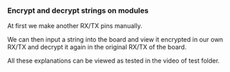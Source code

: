 ### Encrypt and decrypt strings on modules
<p>At first we make another RX/TX pins manually.</p>
<p>We can then input a string into the board and view it encrypted in our own RX/TX and decrypt it again in the original RX/TX of the board.</p>
<p>All these explanations can be viewed as tested in the video of test folder.</p>
